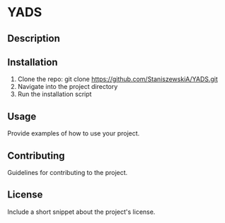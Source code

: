 # YADS

## Description


## Installation
1. Clone the repo: git clone https://github.com/StaniszewskiA/YADS.git
2. Navigate into the project directory
3. Run the installation script

## Usage
Provide examples of how to use your project.

## Contributing
Guidelines for contributing to the project.

## License
Include a short snippet about the project's license.
